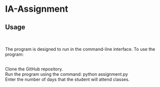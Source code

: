 # IA-Assignment
## Usage

<br>
<br>
The program is designed to run in the command-line interface. To use the program:

<br>Clone the GitHub repository.
<br>Run the program using the command: python assignment.py
<br>Enter the number of days that the student will attend classes.
